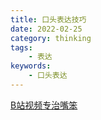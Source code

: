 ```yaml
---
title: 口头表达技巧
date: 2022-02-25
category: thinking
tags:
    - 表达
keywords:
    - 口头表达
---
```



[B站视频专治嘴笨](https://www.bilibili.com/video/BV1q3411v7NW?share_source=copy_web)

